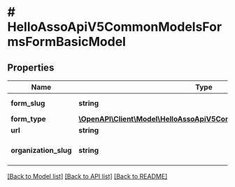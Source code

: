 # # HelloAssoApiV5CommonModelsFormsFormBasicModel

## Properties

Name | Type | Description | Notes
------------ | ------------- | ------------- | -------------
**form_slug** | **string** | The form slug | [optional]
**form_type** | [**\OpenAPI\Client\Model\HelloAssoApiV5CommonModelsEnumsFormType**](HelloAssoApiV5CommonModelsEnumsFormType.md) |  | [optional]
**url** | **string** | The form url | [optional]
**organization_slug** | **string** | The organization slug | [optional]

[[Back to Model list]](../../README.md#models) [[Back to API list]](../../README.md#endpoints) [[Back to README]](../../README.md)
